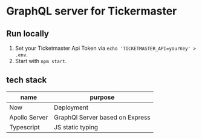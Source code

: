 # GraphQL server for Tickermaster

## Run locally
1. Set your Ticketmaster Api Token via `echo 'TICKETMASTER_API=yourKey' > .env`.
2. Start with `npm start`.

## tech stack
|name               |purpose|
|---                |---|
|Now                |Deployment|
|Apollo Server      |GraphQl Server based on Express|
|Typescript         |JS static typing|
